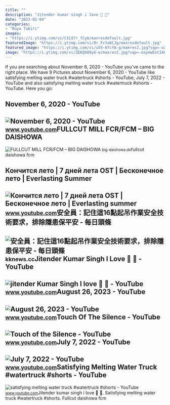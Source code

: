 ```yaml
---
title: ""
description: "Jitender kumar singh i love 💛 ️🖤"
date: "2023-02-04"
categories:
- "Ruya Tabiri"
images:
- "https://i.ytimg.com/vi/CICd7r_fCyA/maxresdefault.jpg"
featuredImage: "https://i.ytimg.com/vi/8r_FcYa6CJg/maxresdefault.jpg"
featured_image: "https://i.ytimg.com/vi/uVX-6fcYA-g/maxres2.jpg?sqp=-oaymwEoCIAKENAF8quKqQMcGADwAQH4AYwCgALgA4oCDAgAEAEYOiBOKHIwDw==&amp;rs=AOn4CLBnLR6jpCvC-Wxk1xx8VvEdEZsaRg"
image: "https://i.ytimg.com/vi/ZEKQ680y6-w/maxres2.jpg?sqp=-oaymwEoCIAKENAF8quKqQMcGADwAQH4AbYIgAKAD4oCDAgAEAEYZSA5KH8wDw==&amp;rs=AOn4CLDc65fti5WI16LtTQdrzhn_R-FcYA"
---
```


If you are searching about November 6, 2020 - YouTube you've came to the right place. We have 9 Pictures about November 6, 2020 - YouTube like satisfying melting water truck #watertruck #shorts - YouTube, July 7, 2022 - YouTube and also satisfying melting water truck #watertruck #shorts - YouTube. Here you go:

November 6, 2020 - YouTube
--------------------------

 ![November 6, 2020 - YouTube](https://i.ytimg.com/vi/uVX-6fcYA-g/maxres2.jpg?sqp=-oaymwEoCIAKENAF8quKqQMcGADwAQH4AYwCgALgA4oCDAgAEAEYOiBOKHIwDw==&rs=AOn4CLBnLR6jpCvC-Wxk1xx8VvEdEZsaRg) <small>www.youtube.com</small>FULLCUT MILL FCR/FCM – BIG DAISHOWA
-----------------------------------

 ![FULLCUT MILL FCR/FCM – BIG DAISHOWA](https://big-daishowa.de/wp/wp-content/uploads/2020/10/cuttingtools-fullcutmill_head.png) <small>big-daishowa.de</small>fullcut daishowa fcm

Кончится лето | 7 дней лета OST | Бесконечное лето | Everlasting Summer
-----------------------------------------------------------------------

 ![Кончится лето | 7 дней лета OST | Бесконечное лето | Everlasting summer](https://i.ytimg.com/vi/CICd7r_fCyA/maxresdefault.jpg) <small>www.youtube.com</small>安全員：記住這16點起吊作業安全技術要求，排除隱患保平安 - 每日頭條
-----------------------------------

 ![安全員：記住這16點起吊作業安全技術要求，排除隱患保平安 - 每日頭條](https://i1.kknews.cc/WyAHJlTUOW256E1gHKpFgqtFQqt8oqWR82R_fcYA4PdnGTMeNdQ4behaXi2l/0.jpg) <small>kknews.cc</small>Jitender Kumar Singh I Love 💛 ️🖤 - YouTube
------------------------------------------

 ![jitender Kumar Singh I love 💛 ️🖤 - YouTube](https://i.ytimg.com/vi/WJm2FcYa_G0/maxres2.jpg?sqp=-oaymwEoCIAKENAF8quKqQMcGADwAQH4Ac4FgAKACooCDAgAEAEYPSBlKGUwDw==&rs=AOn4CLBJ8uqXr05ZIeC9_ttquIwszOtA3Q) <small>www.youtube.com</small>August 26, 2023 - YouTube
-------------------------

 ![August 26, 2023 - YouTube](https://i.ytimg.com/vi/ZEKQ680y6-w/maxres2.jpg?sqp=-oaymwEoCIAKENAF8quKqQMcGADwAQH4AbYIgAKAD4oCDAgAEAEYZSA5KH8wDw==&rs=AOn4CLDc65fti5WI16LtTQdrzhn_R-FcYA) <small>www.youtube.com</small>Touch Of The Silence - YouTube
------------------------------

 ![Touch of the Silence - YouTube](https://i.ytimg.com/vi/8r_FcYa6CJg/maxresdefault.jpg) <small>www.youtube.com</small>July 7, 2022 - YouTube
----------------------

 ![July 7, 2022 - YouTube](https://i.ytimg.com/vi/EmnGMIJCpnY/maxres2.jpg?sqp=-oaymwEoCIAKENAF8quKqQMcGADwAQH4AZQDgALQBYoCDAgAEAEYfyAmKBwwDw==&rs=AOn4CLDP-kSHrFjtubbdVwtR_Qb5r_fcyA) <small>www.youtube.com</small>Satisfying Melting Water Truck #watertruck #shorts - YouTube
------------------------------------------------------------

 ![satisfying melting water truck #watertruck #shorts - YouTube](https://i.ytimg.com/vi/m0r-FcYa-Z0/maxres2.jpg?sqp=-oaymwEoCIAKENAF8quKqQMcGADwAQH4Ac4FgAKACooCDAgAEAEYZSBfKCgwDw==&rs=AOn4CLARGiQtdtLXqEDmc4Tb0hax5NY8Jg) <small>www.youtube.com</small>Jitender kumar singh i love 💛 ️🖤. Satisfying melting water truck #watertruck #shorts. Fullcut daishowa fcm
